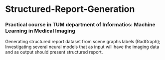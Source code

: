 # Structured-Report-Generation
### Practical course in TUM department of Informatics: Machine Learning in Medical Imaging
Generating structured report dataset from scene graphs labels (RadGraph);
Investigating several neural models that as input will have the imaging data and as output should
present structured report.
